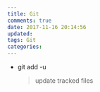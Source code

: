 ```yaml
---
title: Git
comments: true
date: 2017-11-16 20:14:56
updated:
tags: Git
categories:
---
```


* git add -u
	
	>update tracked files
	
	